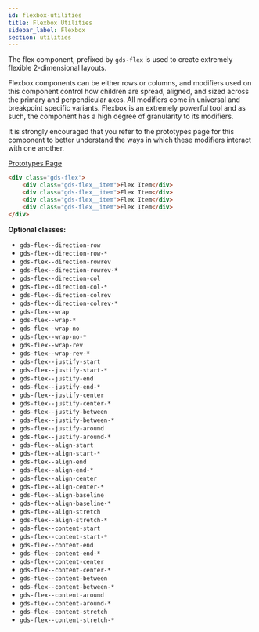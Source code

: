 ```yaml
---
id: flexbox-utilities
title: Flexbox Utilities
sidebar_label: Flexbox
section: utilities
---
```


The flex component, prefixed by `gds-flex` is used to create extremely flexible 2-dimensional layouts.

Flexbox components can be either rows or columns, and modifiers used on this component control how children are spread, aligned, and sized across the primary and perpendicular axes. All modifiers come in universal and breakpoint specific variants. Flexbox is an extremely powerful tool and as such, the component has a high degree of granularity to its modifiers.

It is strongly encouraged that you refer to the prototypes page for this component to better understand the ways in which these modifiers interact with one another.

<p style="margin-bottom: 0.8em">
    <a href="https://ds.gumgum.com/stable/index.html#gds-flex" target="_blank">Prototypes Page</a>
</p>

```html
<div class="gds-flex">
    <div class="gds-flex__item">Flex Item</div>
    <div class="gds-flex__item">Flex Item</div>
    <div class="gds-flex__item">Flex Item</div>
    <div class="gds-flex__item">Flex Item</div>
</div>
```

__Optional classes:__

- `gds-flex--direction-row`
- `gds-flex--direction-row-*`
- `gds-flex--direction-rowrev`
- `gds-flex--direction-rowrev-*`
- `gds-flex--direction-col`
- `gds-flex--direction-col-*`
- `gds-flex--direction-colrev`
- `gds-flex--direction-colrev-*`
- `gds-flex--wrap`
- `gds-flex--wrap-*`
- `gds-flex--wrap-no`
- `gds-flex--wrap-no-*`
- `gds-flex--wrap-rev`
- `gds-flex--wrap-rev-*`
- `gds-flex--justify-start`
- `gds-flex--justify-start-*`
- `gds-flex--justify-end`
- `gds-flex--justify-end-*`
- `gds-flex--justify-center`
- `gds-flex--justify-center-*`
- `gds-flex--justify-between`
- `gds-flex--justify-between-*`
- `gds-flex--justify-around`
- `gds-flex--justify-around-*`
- `gds-flex--align-start`
- `gds-flex--align-start-*`
- `gds-flex--align-end`
- `gds-flex--align-end-*`
- `gds-flex--align-center`
- `gds-flex--align-center-*`
- `gds-flex--align-baseline`
- `gds-flex--align-baseline-*`
- `gds-flex--align-stretch`
- `gds-flex--align-stretch-*`
- `gds-flex--content-start`
- `gds-flex--content-start-*`
- `gds-flex--content-end`
- `gds-flex--content-end-*`
- `gds-flex--content-center`
- `gds-flex--content-center-*`
- `gds-flex--content-between`
- `gds-flex--content-between-*`
- `gds-flex--content-around`
- `gds-flex--content-around-*`
- `gds-flex--content-stretch`
- `gds-flex--content-stretch-*`
